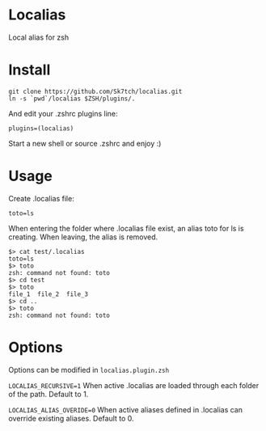 # Localias
Local alias for zsh

# Install
```
git clone https://github.com/Sk7tch/localias.git
ln -s `pwd`/localias $ZSH/plugins/.
```
And edit your .zshrc plugins line:
```
plugins=(localias)
```
Start a new shell or source .zshrc and enjoy :)

# Usage
Create .localias file:
```
toto=ls
```
When entering the folder where .localias file exist, an alias toto for ls is creating.
When leaving, the alias is removed.

```
$> cat test/.localias
toto=ls
$> toto
zsh: command not found: toto
$> cd test
$> toto
file_1  file_2  file_3
$> cd ..
$> toto
zsh: command not found: toto
```

# Options
Options can be modified in ```localias.plugin.zsh```

```LOCALIAS_RECURSIVE=1```
When active .localias are loaded through each folder of the path. Default to 1.

```LOCALIAS_ALIAS_OVERIDE=0```
When active aliases defined in .localias can override existing aliases. Default to 0.

